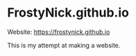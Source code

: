 # FrostyNick.github.io

Website: https://frostynick.github.io

This is my attempt at making a website.
